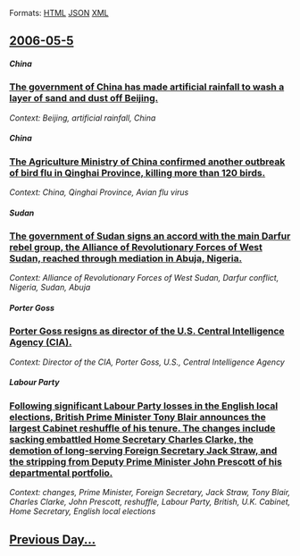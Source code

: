 
Formats: [HTML](2006/05/5/index.html)  [JSON](2006/05/5/index.json)  [XML](2006/05/5/index.xml)  

## [2006-05-5](/news/2006/05/5/index.md)

##### China
### [ The government of China has made artificial rainfall to wash a layer of sand and dust off Beijing. ](/news/2006/05/5/the-government-of-china-has-made-artificial-rainfall-to-wash-a-layer-of-sand-and-dust-off-beijing.md)
_Context: Beijing, artificial rainfall, China_

##### China
### [ The Agriculture Ministry of China confirmed another outbreak of bird flu in Qinghai Province, killing more than 120 birds. ](/news/2006/05/5/the-agriculture-ministry-of-china-confirmed-another-outbreak-of-bird-flu-in-qinghai-province-killing-more-than-120-birds.md)
_Context: China, Qinghai Province, Avian flu virus_

##### Sudan
### [ The government of Sudan signs an accord with the main Darfur rebel group, the Alliance of Revolutionary Forces of West Sudan, reached through mediation in Abuja, Nigeria. ](/news/2006/05/5/the-government-of-sudan-signs-an-accord-with-the-main-darfur-rebel-group-the-alliance-of-revolutionary-forces-of-west-sudan-reached-throu.md)
_Context: Alliance of Revolutionary Forces of West Sudan, Darfur conflict, Nigeria, Sudan, Abuja_

##### Porter Goss
### [ Porter Goss resigns as director of the U.S. Central Intelligence Agency (CIA). ](/news/2006/05/5/porter-goss-resigns-as-director-of-the-u-s-central-intelligence-agency-cia.md)
_Context: Director of the CIA, Porter Goss, U.S., Central Intelligence Agency_

##### Labour Party
### [ Following significant Labour Party losses in the English local elections, British Prime Minister Tony Blair announces the largest Cabinet reshuffle of his tenure. The changes include sacking embattled Home Secretary Charles Clarke, the demotion of long-serving Foreign Secretary Jack Straw, and the stripping from Deputy Prime Minister John Prescott of his departmental portfolio. ](/news/2006/05/5/following-significant-labour-party-losses-in-the-english-local-elections-british-prime-minister-tony-blair-announces-the-largest-cabinet-r.md)
_Context: changes, Prime Minister, Foreign Secretary, Jack Straw, Tony Blair, Charles Clarke, John Prescott, reshuffle, Labour Party, British, U.K. Cabinet, Home Secretary, English local elections_

## [Previous Day...](/news/2006/05/4/index.md)

